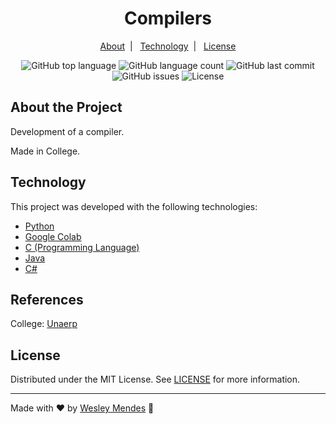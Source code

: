 <h1 align="center">
  Compilers
</h1>

<p align="center">
  <a href="#about-the-project">About</a>&nbsp;&nbsp;|&nbsp;&nbsp;
  <a href="#technology">Technology</a>&nbsp;&nbsp;|&nbsp;&nbsp;
  <a href="#license">License</a>
</p>

<p align="center">
  <img alt="GitHub top language" src="https://img.shields.io/github/languages/top/wesgtox/Compilers?style=plastic" />
  <img alt="GitHub language count" src="https://img.shields.io/github/languages/count/wesgtox/Compilers?style=plastic" />
  <img alt="GitHub last commit" src="https://img.shields.io/github/last-commit/wesgtox/Compilers?style=plastic" />
  <img alt="GitHub issues" src="https://img.shields.io/github/issues/wesgtox/Compilers?style=plastic" />
  <img alt="License" src="https://img.shields.io/github/license/wesgtox/Compilers?style=plastic" />
</p>

## About the Project

Development of a compiler.

Made in College.


## Technology 

This project was developed with the following technologies:

- [Python](https://www.python.org/)
- [Google Colab](https://colab.research.google.com/)
- [C (Programming Language)](https://en.wikipedia.org/wiki/C_(programming_language))
- [Java](https://docs.oracle.com/javase/8/docs/technotes/guides/language/index.html)
- [C#](https://docs.microsoft.com/pt-br/dotnet/csharp/)


## References

College: [Unaerp](http://www.unaerp.br/)


## License

Distributed under the MIT License. See [LICENSE](LICENSE) for more information.

---

Made with ♥ by [Wesley Mendes](https://wesleymendes.com.br/) :wave:
